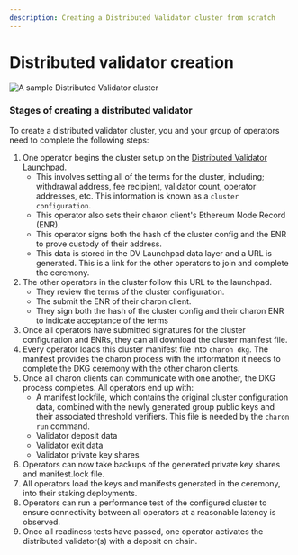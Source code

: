 ```yaml
---
description: Creating a Distributed Validator cluster from scratch
---
```


# Distributed validator creation

![A sample Distributed Validator cluster](/img/ObolCluster.png)

### Stages of creating a distributed validator

To create a distributed validator cluster, you and your group of operators need to complete the following steps:

1. One operator begins the cluster setup on the [Distributed Validator Launchpad](../dvk/02_distributed_validator_launchpad.md).
    - This involves setting all of the terms for the cluster, including; withdrawal address, fee recipient, validator count, operator addresses, etc. This information is known as a `cluster configuration`.
    - This operator also sets their charon client's Ethereum Node Record (ENR).
    - This operator signs both the hash of the cluster config and the ENR to prove custody of their address.
    - This data is stored in the DV Launchpad data layer and a URL is generated. This is a link for the other operators to join and complete the ceremony.
2.  The other operators in the cluster follow this URL to the launchpad.
    - They review the terms of the cluster configuration.
    - The submit the ENR of their charon client.
    - They sign both the hash of the cluster config and their charon ENR to indicate acceptance of the terms 
3. Once all operators have submitted signatures for the cluster configuration and ENRs, they can all download the cluster manifest file. 
4. Every operator loads this cluster manifest file into `charon dkg`. The manifest provides the charon process with the information it needs to complete the DKG ceremony with the other charon clients. 
5. Once all charon clients can communicate with one another, the DKG process completes. All operators end up with:
    - A manifest lockfile, which contains the original cluster configuration data, combined with the newly generated group public keys and their associated threshold verifiers. This file is needed by the `charon run` command. 
    - Validator deposit data
    - Validator exit data
    - Validator private key shares 
6. Operators can now take backups of the generated private key shares and manifest.lock file. 
7. All operators load the keys and manifests generated in the ceremony, into their staking deployments.
8. Operators can run a performance test of the configured cluster to ensure connectivity between all operators at a reasonable latency is observed.
9. Once all readiness tests have passed, one operator activates the distributed validator(s) with a deposit on chain.
